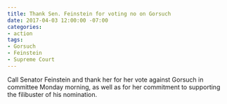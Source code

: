 ```yaml
---
title: Thank Sen. Feinstein for voting no on Gorsuch
date: 2017-04-03 12:00:00 -07:00
categories:
- action
tags:
- Gorsuch
- Feinstein
- Supreme Court
---
```


Call Senator Feinstein and thank her for her vote against Gorsuch in committee Monday morning, as well as for her commitment to supporting the filibuster of his nomination. 
